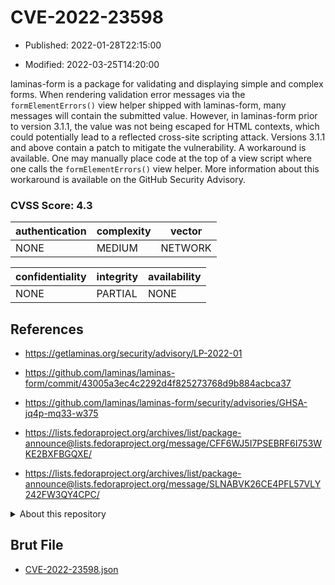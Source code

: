 # CVE-2022-23598

- Published: 2022-01-28T22:15:00

- Modified: 2022-03-25T14:20:00

laminas-form is a package for validating and displaying simple and complex forms. When rendering validation error messages via the `formElementErrors()` view helper shipped with laminas-form, many messages will contain the submitted value. However, in laminas-form prior to version 3.1.1, the value was not being escaped for HTML contexts, which could potentially lead to a reflected cross-site scripting attack. Versions 3.1.1 and above contain a patch to mitigate the vulnerability. A workaround is available. One may manually place code at the top of a view script where one calls the `formElementErrors()` view helper. More information about this workaround is available on the GitHub Security Advisory.

### CVSS Score: **4.3**

| authentication | complexity | vector |
| --- | --- | --- |
| NONE | MEDIUM | NETWORK |

| confidentiality | integrity | availability |
| --- | --- | --- |
| NONE | PARTIAL | NONE |

## References

* https://getlaminas.org/security/advisory/LP-2022-01

* https://github.com/laminas/laminas-form/commit/43005a3ec4c2292d4f825273768d9b884acbca37

* https://github.com/laminas/laminas-form/security/advisories/GHSA-jq4p-mq33-w375

* https://lists.fedoraproject.org/archives/list/package-announce@lists.fedoraproject.org/message/CFF6WJ5I7PSEBRF6I753WKE2BXFBGQXE/

* https://lists.fedoraproject.org/archives/list/package-announce@lists.fedoraproject.org/message/SLNABVK26CE4PFL57VLY242FW3QY4CPC/

<details>
<summary>About this repository</summary> 

  This repository is part of the project [Live Hack CVE](https://github.com/Live-Hack-CVE). Main website can be found [www.live-hack.org](https://www.live-hack.org) 
  
  Made by [Sn0wAlice](https://github.com/Sn0wAlice) for the people that care about security and need to have a feed of the latest CVEs. Hope you enjoy it, don't forget to star the repo and follow me on [Twitter](https://twitter.com/Sn0wAlice) and [Github](https://github.com/Sn0wAlice). And that is my [personnal website](https://www.alice-snow.me/)

  - [Home Page](https://github.com/Live-Hack-CVE)
  - [Framework](https://github.com/Live-Hack-CVE/cve-framework)
  - [CVE database](https://github.com/Live-Hack-CVE/full_database)
  - [Changelog](https://github.com/Live-Hack-CVE/Changelog)
</details>

## Brut File

* [CVE-2022-23598.json](https://raw.githubusercontent.com/Live-Hack-CVE/full_database/main/cves/2022/CVE-2022-23598.json)


